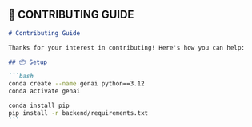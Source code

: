 ## 🤝 CONTRIBUTING GUIDE

````markdown
# Contributing Guide

Thanks for your interest in contributing! Here's how you can help:

## 📦 Setup

```bash
conda create --name genai python==3.12
conda activate genai

conda install pip
pip install -r backend/requirements.txt
```
````
